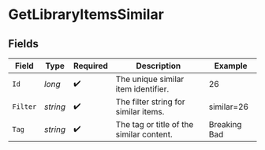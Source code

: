 # GetLibraryItemsSimilar


## Fields

| Field                                    | Type                                     | Required                                 | Description                              | Example                                  |
| ---------------------------------------- | ---------------------------------------- | ---------------------------------------- | ---------------------------------------- | ---------------------------------------- |
| `Id`                                     | *long*                                   | :heavy_check_mark:                       | The unique similar item identifier.      | 26                                       |
| `Filter`                                 | *string*                                 | :heavy_check_mark:                       | The filter string for similar items.     | similar=26                               |
| `Tag`                                    | *string*                                 | :heavy_check_mark:                       | The tag or title of the similar content. | Breaking Bad                             |